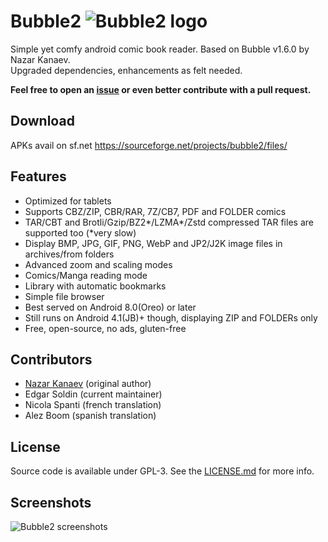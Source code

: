 # Bubble2        ![Bubble2 logo](https://raw.githubusercontent.com/edeso/bubble2/master/art/icon-2022.svg)

Simple yet comfy android comic book reader. Based on Bubble v1.6.0 by Nazar Kanaev.<br>
Upgraded dependencies, enhancements as felt needed. 

**Feel free to open an [issue](https://github.com/edeso/bubble2/issues) or even better contribute with a pull request.**

## Download

APKs avail on sf.net https://sourceforge.net/projects/bubble2/files/

## Features

* Optimized for tablets
* Supports CBZ/ZIP, CBR/RAR, 7Z/CB7, PDF and FOLDER comics
* TAR/CBT and Brotli/Gzip/BZ2*/LZMA*/Zstd compressed TAR files are supported too (*very slow)
* Display BMP, JPG, GIF, PNG, WebP and JP2/J2K image files in archives/from folders
* Advanced zoom and scaling modes
* Comics/Manga reading mode
* Library with automatic bookmarks
* Simple file browser
* Best served on Android 8.0(Oreo) or later
* Still runs on Android 4.1(JB)+ though, displaying ZIP and FOLDERs only
* Free, open-source, no ads, gluten-free

## Contributors

* [Nazar Kanaev](https://github.com/nkanaev) (original author)
* Edgar Soldin (current maintainer)
* Nicola Spanti (french translation)
* Alez Boom (spanish translation)

## License

Source code is available under GPL-3. See the [LICENSE.md](https://github.com/edeso/bubble2/blob/master/LICENSE.md)  for more info.

## Screenshots

![Bubble2 screenshots](https://github.com/edeso/bubble2/blob/master/art/promo.jpg?raw=true)
